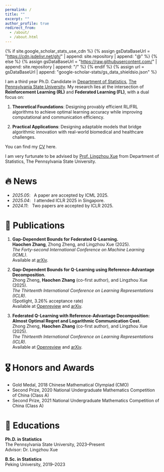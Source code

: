 ```yaml
---
permalink: /
title: ""
excerpt: ""
author_profile: true
redirect_from: 
  - /about/
  - /about.html
---
```


{% if site.google_scholar_stats_use_cdn %}
{% assign gsDataBaseUrl = "https://cdn.jsdelivr.net/gh/" | append: site.repository | append: "@" %}
{% else %}
{% assign gsDataBaseUrl = "https://raw.githubusercontent.com/" | append: site.repository | append: "/" %}
{% endif %}
{% assign url = gsDataBaseUrl | append: "google-scholar-stats/gs_data_shieldsio.json" %}

<span class='anchor' id='about-me'></span>

I am a third year Ph.D. Candidate in [Department of Statistics](https://science.psu.edu/stat), [The Pennsylvania State University](https://science.psu.edu/stat).  My research lies at the intersection of **Reinforcement Learning (RL)** and **Federated Learning (FL)**, with a dual focus on:  
1. **Theoretical Foundations**:  Designing provably efficient RL/FRL algorithms to achieve optimal learning accuracy while improving computational and communication efficiency. 

2. **Practical Applications**:  Designing adaptable models that bridge algorithmic innovation with real-world biomedical and healthcare challenges.

You can find my [CV](../assets/CV_Haochen_Zhang.pdf) here.

I am very furtunate to be advised by [Prof. Lingzhou Xue](https://lingzhou-xue.github.io/index.html) from Department of Statistics, The Pennsylvania State University.



# 🔥 News
- *2025.05*: &nbsp; A paper are accepted by ICML 2025.
- *2025.04*: &nbsp; I attended ICLR 2025 in Singapore.
- *2024.11*: &nbsp; Two papers are accepted by ICLR 2025.
  
# 📝 Publications 

1. **Gap-Dependent Bounds for Federated Q-Learning.**  
   **Haochen Zhang**, Zhong Zheng, and Lingzhou Xue (2025).  
   _The Forty-second International Conference on Machine Learning (ICML)_.  
   Available at [arXiv](https://arxiv.org/pdf/2502.02859).

2. **Gap-Dependent Bounds for Q-Learning using Reference-Advantage Decomposition.**  
   Zhong Zheng, **Haochen Zhang** (co-first author), and Lingzhou Xue (2025).  
   _The Thirteenth International Conference on Learning Representations (ICLR)_.  
   (Spotlight, 3.26% acceptance rate)  
   Available at [Openreview](https://openreview.net/pdf?id=6tyPSkshtF) and [arXiv](https://arxiv.org/pdf/2410.07574).

3. **Federated Q-Learning with Reference-Advantage Decomposition: Almost Optimal Regret and Logarithmic Communication Cost.**  
   Zhong Zheng, **Haochen Zhang** (co-first author), and Lingzhou Xue (2025).  
   _The Thirteenth International Conference on Learning Representations (ICLR)_.  
   Available at [Openreview](https://openreview.net/pdf?id=FoUpv84hMw) and [arXiv](https://arxiv.org/pdf/2405.18795).

# 🎖 Honors and Awards
- Gold Medal, 2018 Chinese Mathematical Olympiad (CMO)
- Second Prize, 2020 National Undergraduate Mathematics Competition of China (Class A)
- Second Prize, 2021 National Undergraduate Mathematics Competition of China (Class A) 

# 📖 Educations
**Ph.D. in Statistics**  
The Pennsylvania State University, 2023–Present  
Advisor: Dr. Lingzhou Xue  

**B.Sc. in Statistics**  
Peking University, 2019–2023  

<!--
# 💬 Invited Talks
- *2021.06*, Lorem ipsum dolor sit amet, consectetur adipiscing elit. Vivamus ornare aliquet ipsum, ac tempus justo dapibus sit amet. 
- *2021.03*, Lorem ipsum dolor sit amet, consectetur adipiscing elit. Vivamus ornare aliquet ipsum, ac tempus justo dapibus sit amet.  \| [\[video\]](https://github.com/)

# 💻 Internships
- *2019.05 - 2020.02*, [Lorem](https://github.com/), China.
-->
